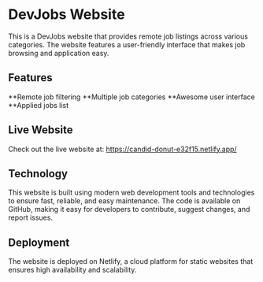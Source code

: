 # DevJobs Website

This is a DevJobs website that provides remote job listings across various categories. The website features a user-friendly interface that makes job browsing and application easy.

## Features

**Remote job filtering
**Multiple job categories
**Awesome user interface
**Applied jobs list

## Live Website

Check out the live website at: https://candid-donut-e32f15.netlify.app/

## Technology

This website is built using modern web development tools and technologies to ensure fast, reliable, and easy maintenance. The code is available on GitHub, making it easy for developers to contribute, suggest changes, and report issues.

## Deployment

The website is deployed on Netlify, a cloud platform for static websites that ensures high availability and scalability.
